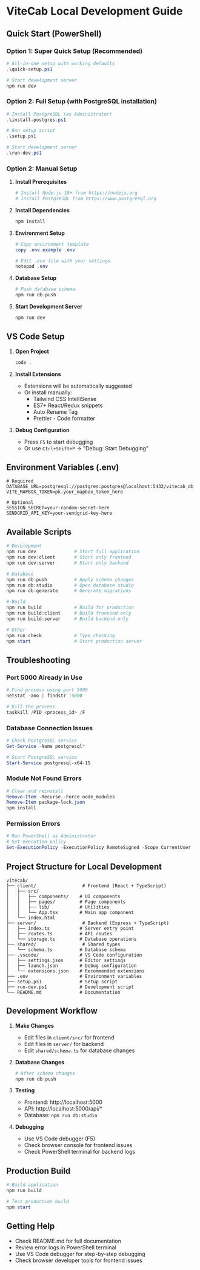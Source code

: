 # ViteCab Local Development Guide

## Quick Start (PowerShell)

### Option 1: Super Quick Setup (Recommended)
```powershell
# All-in-one setup with working defaults
.\quick-setup.ps1

# Start development server
npm run dev
```

### Option 2: Full Setup (with PostgreSQL installation)
```powershell
# Install PostgreSQL (as Administrator)
.\install-postgres.ps1

# Run setup script
.\setup.ps1

# Start development server
.\run-dev.ps1
```

### Option 2: Manual Setup

1. **Install Prerequisites**
   ```powershell
   # Install Node.js 18+ from https://nodejs.org
   # Install PostgreSQL from https://www.postgresql.org
   ```

2. **Install Dependencies**
   ```powershell
   npm install
   ```

3. **Environment Setup**
   ```powershell
   # Copy environment template
   copy .env.example .env
   
   # Edit .env file with your settings
   notepad .env
   ```

4. **Database Setup**
   ```powershell
   # Push database schema
   npm run db:push
   ```

5. **Start Development Server**
   ```powershell
   npm run dev
   ```

## VS Code Setup

1. **Open Project**
   ```powershell
   code .
   ```

2. **Install Extensions**
   - Extensions will be automatically suggested
   - Or install manually:
     - Tailwind CSS IntelliSense
     - ES7+ React/Redux snippets
     - Auto Rename Tag
     - Prettier - Code formatter

3. **Debug Configuration**
   - Press `F5` to start debugging
   - Or use `Ctrl+Shift+P` → "Debug: Start Debugging"

## Environment Variables (.env)

```env
# Required
DATABASE_URL=postgresql://postgres:postgres@localhost:5432/vitecab_db
VITE_MAPBOX_TOKEN=pk.your_mapbox_token_here

# Optional
SESSION_SECRET=your-random-secret-here
SENDGRID_API_KEY=your-sendgrid-key-here
```

## Available Scripts

```powershell
# Development
npm run dev              # Start full application
npm run dev:client       # Start only frontend
npm run dev:server       # Start only backend

# Database
npm run db:push          # Apply schema changes
npm run db:studio        # Open database studio
npm run db:generate      # Generate migrations

# Build
npm run build            # Build for production
npm run build:client     # Build frontend only
npm run build:server     # Build backend only

# Other
npm run check            # Type checking
npm start                # Start production server
```

## Troubleshooting

### Port 5000 Already in Use
```powershell
# Find process using port 5000
netstat -ano | findstr :5000

# Kill the process
taskkill /PID <process_id> /F
```

### Database Connection Issues
```powershell
# Check PostgreSQL service
Get-Service -Name postgresql*

# Start PostgreSQL service
Start-Service postgresql-x64-15
```

### Module Not Found Errors
```powershell
# Clear and reinstall
Remove-Item -Recurse -Force node_modules
Remove-Item package-lock.json
npm install
```

### Permission Errors
```powershell
# Run PowerShell as Administrator
# Set execution policy
Set-ExecutionPolicy -ExecutionPolicy RemoteSigned -Scope CurrentUser
```

## Project Structure for Local Development

```
vitecab/
├── client/                 # Frontend (React + TypeScript)
│   ├── src/
│   │   ├── components/    # UI components
│   │   ├── pages/         # Page components
│   │   ├── lib/           # Utilities
│   │   └── App.tsx        # Main app component
│   └── index.html
├── server/                 # Backend (Express + TypeScript)
│   ├── index.ts           # Server entry point
│   ├── routes.ts          # API routes
│   └── storage.ts         # Database operations
├── shared/                 # Shared types
│   └── schema.ts          # Database schema
├── .vscode/               # VS Code configuration
│   ├── settings.json      # Editor settings
│   ├── launch.json        # Debug configuration
│   └── extensions.json    # Recommended extensions
├── .env                   # Environment variables
├── setup.ps1              # Setup script
├── run-dev.ps1            # Development script
└── README.md              # Documentation
```

## Development Workflow

1. **Make Changes**
   - Edit files in `client/src/` for frontend
   - Edit files in `server/` for backend
   - Edit `shared/schema.ts` for database changes

2. **Database Changes**
   ```powershell
   # After schema changes
   npm run db:push
   ```

3. **Testing**
   - Frontend: http://localhost:5000
   - API: http://localhost:5000/api/*
   - Database: `npm run db:studio`

4. **Debugging**
   - Use VS Code debugger (F5)
   - Check browser console for frontend issues
   - Check PowerShell terminal for backend logs

## Production Build

```powershell
# Build application
npm run build

# Test production build
npm start
```

## Getting Help

- Check README.md for full documentation
- Review error logs in PowerShell terminal
- Use VS Code debugger for step-by-step debugging
- Check browser developer tools for frontend issues